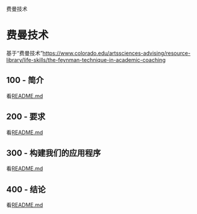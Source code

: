 费曼技术

# 费曼技术

基于“费曼技术”<https://www.colorado.edu/artssciences-advising/resource-library/life-skills/the-feynman-technique-in-academic-coaching>

## 100 - 简介

看[README.md](./100/README.md)

## 200 - 要求

看[README.md](./200/README.md)

## 300 - 构建我们的应用程序

看[README.md](./300/README.md)

## 400 - 结论

看[README.md](./400/README.md)

